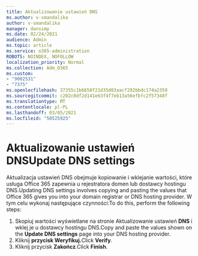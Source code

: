 ```yaml
---
title: Aktualizowanie ustawień DNS
ms.author: v-smandalika
author: v-smandalika
manager: dansimp
ms.date: 02/24/2021
audience: Admin
ms.topic: article
ms.service: o365-administration
ROBOTS: NOINDEX, NOFOLLOW
localization_priority: Normal
ms.collection: Adm_O365
ms.custom:
- "9002531"
- "7375"
ms.openlocfilehash: 37355c1b6658f21d35d03aacf292bbdc174a2359
ms.sourcegitcommit: c202c0df2d141e63f4f7eb13a56efbfc2f57348f
ms.translationtype: MT
ms.contentlocale: pl-PL
ms.lasthandoff: 03/05/2021
ms.locfileid: "50525925"
---
```

# <a name="update-dns-settings"></a><span data-ttu-id="2a246-102">Aktualizowanie ustawień DNS</span><span class="sxs-lookup"><span data-stu-id="2a246-102">Update DNS settings</span></span>

<span data-ttu-id="2a246-103">Aktualizacja ustawień DNS obejmuje kopiowanie i wklejanie wartości, które usługa Office 365 zapewnia u rejestratora domen lub dostawcy hostingu DNS.</span><span class="sxs-lookup"><span data-stu-id="2a246-103">Updating DNS settings involves copying and pasting the values that Office 365 gives you into your domain registrar or DNS hosting provider.</span></span> <span data-ttu-id="2a246-104">W tym celu wykonaj następujące czynności:</span><span class="sxs-lookup"><span data-stu-id="2a246-104">To do this, perform the following steps:</span></span>

1. <span data-ttu-id="2a246-105">Skopiuj wartości wyświetlane na stronie Aktualizowanie ustawień **DNS** i wklej je u dostawcy hostingu DNS.</span><span class="sxs-lookup"><span data-stu-id="2a246-105">Copy and paste the values shown on the **Update DNS settings** page into your DNS hosting provider.</span></span>
2. <span data-ttu-id="2a246-106">Kliknij **przycisk Weryfikuj.**</span><span class="sxs-lookup"><span data-stu-id="2a246-106">Click **Verify**.</span></span>
3. <span data-ttu-id="2a246-107">Kliknij przycisk **Zakończ**.</span><span class="sxs-lookup"><span data-stu-id="2a246-107">Click **Finish**.</span></span>